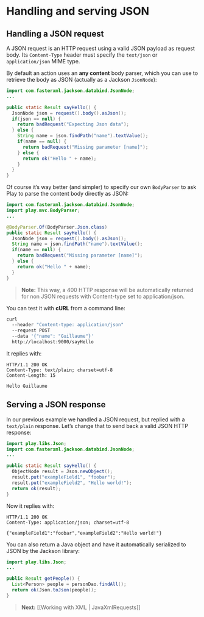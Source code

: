 <!--- Copyright (C) 2009-2013 Typesafe Inc. <http://www.typesafe.com> -->
# Handling and serving JSON

## Handling a JSON request

A JSON request is an HTTP request using a valid JSON payload as request body. Its `Content-Type` header must specify the `text/json` or `application/json` MIME type.

By default an action uses an **any content** body parser, which you can use to retrieve the body as JSON (actually as a Jackson `JsonNode`):

```java
import com.fasterxml.jackson.databind.JsonNode;
...

public static Result sayHello() {
  JsonNode json = request().body().asJson();
  if(json == null) {
    return badRequest("Expecting Json data");
  } else {
    String name = json.findPath("name").textValue();
    if(name == null) {
      return badRequest("Missing parameter [name]");
    } else {
      return ok("Hello " + name);
    }
  }
}
```

Of course it’s way better (and simpler) to specify our own `BodyParser` to ask Play to parse the content body directly as JSON:

```java
import com.fasterxml.jackson.databind.JsonNode;
import play.mvc.BodyParser;
...

@BodyParser.Of(BodyParser.Json.class)
public static Result sayHello() {
  JsonNode json = request().body().asJson();
  String name = json.findPath("name").textValue();
  if(name == null) {
    return badRequest("Missing parameter [name]");
  } else {
    return ok("Hello " + name);
  }
}
```

> **Note:** This way, a 400 HTTP response will be automatically returned for non JSON requests with Content-type set to application/json. 

You can test it with **cURL** from a command line:

```bash
curl 
  --header "Content-type: application/json" 
  --request POST 
  --data '{"name": "Guillaume"}' 
  http://localhost:9000/sayHello
```

It replies with:

```http
HTTP/1.1 200 OK
Content-Type: text/plain; charset=utf-8
Content-Length: 15

Hello Guillaume
```

## Serving a JSON response

In our previous example we handled a JSON request, but replied with a `text/plain` response. Let’s change that to send back a valid JSON HTTP response:

```java
import play.libs.Json;
import com.fasterxml.jackson.databind.JsonNode;
...

public static Result sayHello() {
  ObjectNode result = Json.newObject();
  result.put("exampleField1", "foobar");
  result.put("exampleField2", "Hello world!");
  return ok(result);
}
```

Now it replies with:

```http
HTTP/1.1 200 OK
Content-Type: application/json; charset=utf-8

{"exampleField1":"foobar","exampleField2":"Hello world!"}
```

You can also return a Java object and have it automatically serialized to JSON by the Jackson library:

```java
import play.libs.Json;
...

public Result getPeople() {
  List<Person> people = personDao.findAll();
  return ok(Json.toJson(people));
}
```

> **Next:** [[Working with XML | JavaXmlRequests]]

